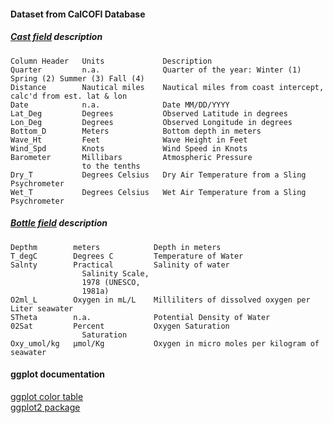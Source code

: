 #### Dataset from CalCOFI Database
##### [Cast field](http://www.calcofi.org/new.data/index.php/database/calcofi-database/cast-table-column-descriptions) description

```text
Column Header   Units             Description
Quarter         n.a.              Quarter of the year: Winter (1) Spring (2) Summer (3) Fall (4)
Distance        Nautical miles    Nautical miles from coast intercept, calc'd from est. lat & lon
Date            n.a.              Date MM/DD/YYYY
Lat_Deg         Degrees           Observed Latitude in degrees
Lon_Deg         Degrees           Observed Longitude in degrees
Bottom_D        Meters            Bottom depth in meters
Wave_Ht         Feet              Wave Height in Feet
Wind_Spd        Knots             Wind Speed in Knots
Barometer       Millibars         Atmospheric Pressure
                to the tenths
Dry_T           Degrees Celsius	  Dry Air Temperature from a Sling Psychrometer
Wet_T           Degrees Celsius	  Wet Air Temperature from a Sling Psychrometer
```

##### [Bottle field](https://new.data.calcofi.org/index.php/database/calcofi-database/bottle-field-descriptions) description

```text
Depthm        meters           	Depth in meters
T_degC        Degrees C       	Temperature of Water
Salnty        Practical        	Salinity of water
				Salinity Scale, 
				1978 (UNESCO, 
				1981a)
O2ml_L        Oxygen in mL/L  	Milliliters of dissolved oxygen per Liter seawater
STheta        n.a.            	Potential Density of Water
02Sat         Percent         	Oxygen Saturation
				Saturation
Oxy_umol/kg   µmol/Kg         	Oxygen in micro moles per kilogram of seawater
```

#### ggplot documentation
[ggplot color table](http://sape.inf.usi.ch/quick-reference/ggplot2/colour) </br>
[ggplot2 package](https://www.rdocumentation.org/packages/ggplot2/versions/3.1.1)
